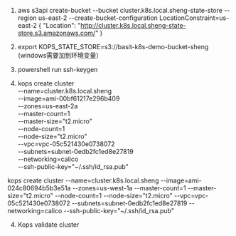 1. aws s3api create-bucket --bucket cluster.k8s.local.sheng-state-store --region us-east-2 --create-bucket-configuration LocationConstraint=us-east-2
{
    "Location": "http://cluster.k8s.local.sheng-state-store.s3.amazonaws.com/"
}

2. export  KOPS_STATE_STORE=s3://basit-k8s-demo-bucket-sheng (windows需要加到环境变量）
3. powershell run ssh-keygen
4. kops create cluster \
     --name=cluster.k8s.local.sheng \
     --image=ami-00bf61217e296b409 \
     --zones=us-east-2a \
     --master-count=1 \
     --master-size="t2.micro" \
     --node-count=1 \
     --node-size="t2.micro"  \
     --vpc=vpc-05c521430e0738072 \
     --subnets=subnet-0edb2fc1ed8e27819 \
     --networking=calico \
     --ssh-public-key="~/.ssh/id_rsa.pub"

kops create cluster --name=cluster.k8s.local.sheng --image=ami-024c80694b5b3e51a --zones=us-west-1a --master-count=1 --master-size="t2.micro" --node-count=1 --node-size="t2.micro"  --vpc=vpc-05c521430e0738072 --subnets=subnet-0edb2fc1ed8e27819 --networking=calico --ssh-public-key="~/.ssh/id_rsa.pub"

4. Kops validate cluster

